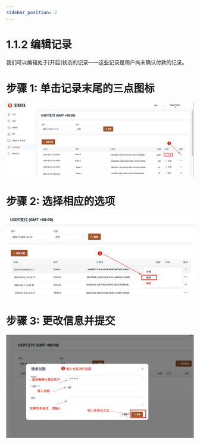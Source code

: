 ```yaml
---
sidebar_position: 2
---
```


# 1.1.2 编辑记录

我们可以编辑处于[开启]状态的记录——这些记录是用户尚未确认付款的记录。

# 步骤 1: 单击记录末尾的三点图标

![Step 1 Image](./img/edit_record_1.png)

# 步骤 2: 选择相应的选项

![Step 1 Image](./img/edit_record_2.png)

# 步骤 3: 更改信息并提交

![Step 1 Image](./img/edit_record_3.png)
